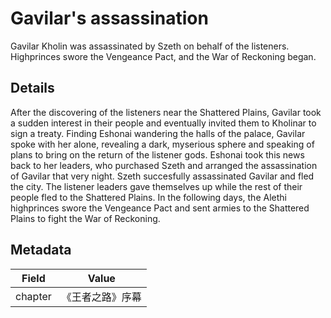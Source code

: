 # Gavilar's assassination
Gavilar Kholin was assassinated by Szeth on behalf of the listeners. Highprinces swore the Vengeance Pact, and the War of Reckoning began.

## Details
After the discovering of the listeners near the Shattered Plains, Gavilar took a sudden interest in their people and eventually invited them to Kholinar to sign a treaty. Finding Eshonai wandering the halls of the palace, Gavilar spoke with her alone, revealing a dark, myserious sphere and speaking of plans to bring on the return of the listener gods. Eshonai took this news back to her leaders, who purchased Szeth and arranged the assassination of Gavilar that very night. Szeth succesfully assassinated Gavilar and fled the city. The listener leaders gave themselves up while the rest of their people fled to the Shattered Plains. In the following days, the Alethi highprinces swore the Vengeance Pact and sent armies to the Shattered Plains to fight the War of Reckoning.

## Metadata
| Field | Value |
| ----- | ----- |
| chapter | 《王者之路》序幕 |
